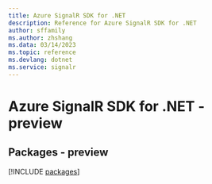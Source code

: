 ```yaml
---
title: Azure SignalR SDK for .NET
description: Reference for Azure SignalR SDK for .NET
author: sffamily
ms.author: zhshang
ms.data: 03/14/2023
ms.topic: reference
ms.devlang: dotnet
ms.service: signalr
---
```

# Azure SignalR SDK for .NET - preview
## Packages - preview
[!INCLUDE [packages](signalr-index.md)]
